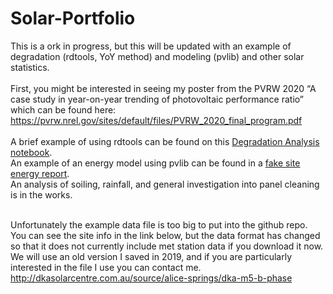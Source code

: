 # Solar-Portfolio

This is a ork in progress, but this will be updated with an example of degradation (rdtools, YoY method) and modeling (pvlib) and other solar statistics.<br><br>
First, you might be interested in seeing my poster from the PVRW 2020 “A case study in year-on-year trending of photovoltaic performance ratio” which can be found here: https://pvrw.nrel.gov/sites/default/files/PVRW_2020_final_program.pdf
<br><br>
A brief example of using rdtools can be found on this [Degradation Analysis notebook](DegradationAnalysis.ipynb).<br>
An example of an energy model using pvlib can be found in a [fake site energy report](SiteEnergyModel.ipynb).<br>
An analysis of soiling, rainfall, and general investigation into panel cleaning is in the works.<br><br>

Unfortunately the example data file is too big to put into the github repo. You can see the site info in the link below, but the data format has changed so that it does not currently include met station data if you download it now. We will use an old version I saved in 2019, and if you are particularly interested in the file I use you can contact me.<br>
http://dkasolarcentre.com.au/source/alice-springs/dka-m5-b-phase
